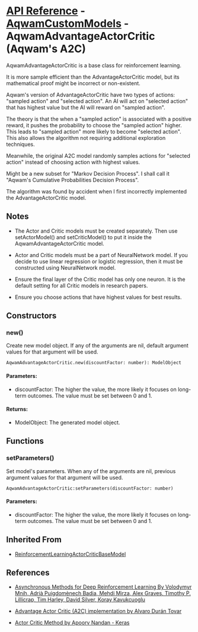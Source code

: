 # [API Reference](../../API.md) - [AqwamCustomModels](../AqwamCustomModels.md) - AqwamAdvantageActorCritic (Aqwam's A2C)

AqwamAdvantageActorCritic is a base class for reinforcement learning. 

It is more sample efficient than the AdvantageActorCritic model, but its mathematical proof might be incorrect or non-existent. 

Aqwam's version of AdvantageActorCritic have two types of actions: "sampled action" and "selected action". An AI will act on "selected action" that has highest value but the AI will reward on "sampled action". 

The theory is that the when a "sampled action" is associated with a positive reward, it pushes the probability to choose the "sampled action" higher. This leads to "sampled action" more likely to become "selected action". This also allows the algorithm not requiring additional exploration techniques. 

Meanwhile, the original A2C model randomly samples actions for "selected action" instead of choosing action with highest values.

Might be a new subset for "Markov Decision Process". I shall call it "Aqwam's Cumulative Probabilities Decision Process".

The algorithm was found by accident when I first incorrectly implemented the AdvantageActorCritic model.

## Notes

* The Actor and Critic models must be created separately. Then use setActorModel() and setCriticModel() to put it inside the AqwamAdvantageActorCritic model.

* Actor and Critic models must be a part of NeuralNetwork model. If you decide to use linear regression or logistic regression, then it must be constructed using NeuralNetwork model. 

* Ensure the final layer of the Critic model has only one neuron. It is the default setting for all Critic models in research papers.

* Ensure you choose actions that have highest values for best results.

## Constructors

### new()

Create new model object. If any of the arguments are nil, default argument values for that argument will be used.

```
AqwamAdvantageActorCritic.new(discountFactor: number): ModelObject
```

#### Parameters:

* discountFactor: The higher the value, the more likely it focuses on long-term outcomes. The value must be set between 0 and 1.

#### Returns:

* ModelObject: The generated model object.

## Functions

### setParameters()

Set model's parameters. When any of the arguments are nil, previous argument values for that argument will be used.

```
AqwamAdvantageActorCritic:setParameters(discountFactor: number)
```

#### Parameters:

* discountFactor: The higher the value, the more likely it focuses on long-term outcomes. The value must be set between 0 and 1.

## Inherited From

* [ReinforcementLearningActorCriticBaseModel](ReinforcementLearningActorCriticBaseModel.md)

## References

* [Asynchronous Methods for Deep Reinforcement Learning By Volodymyr Mnih, Adrià Puigdomènech Badia, Mehdi Mirza, Alex Graves, Timothy P. Lillicrap, Tim Harley, David Silver, Koray Kavukcuoglu](https://arxiv.org/pdf/1602.01783v2.pdf)

* [Advantage Actor Critic (A2C) implementation by Alvaro Durán Tovar](https://medium.com/deeplearningmadeeasy/advantage-actor-critic-a2c-implementation-944e98616b)

* [Actor Critic Method by Apoorv Nandan - Keras](https://keras.io/examples/rl/actor_critic_cartpole/)
